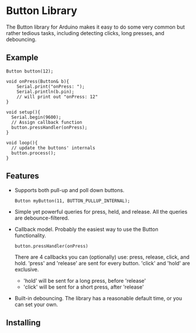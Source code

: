 # Button Library

The Button library for Arduino makes it easy to do some very common but rather 
tedious tasks, including detecting clicks, long presses, and debouncing.

## Example

	Button button(12);

	void onPress(Button& b){
		Serial.print("onPress: ");
		Serial.println(b.pin);
		// will print out "onPress: 12"
	}

	void setup(){
	  Serial.begin(9600);
	  // Assign callback function
	  button.pressHandler(onPress);
	}

	void loop(){
	  // update the buttons' internals
	  button.process();
	}

## Features

* Supports both pull-up and poll down buttons.

	`Button myButton(11, BUTTON_PULLUP_INTERNAL);`

* Simple yet powerful queries for press, held, and release. All
  the queries are debounce-filtered.

* Callback model. Probably the easiest way to use the Button functionality.

	`button.pressHandler(onPress)`

	There are 4 callbacks you can (optionally) use: press, release,
	click, and hold. 'press' and 'release' are sent for every button.
	'click' and 'hold' are exclusive. 

	- 'hold' will be sent for a long press, before 'release'
	- 'click' will be sent for a short press, after 'release'

* Built-in debouncing. The library has a reasonable default time, or
  you can set your own.

## Installing



